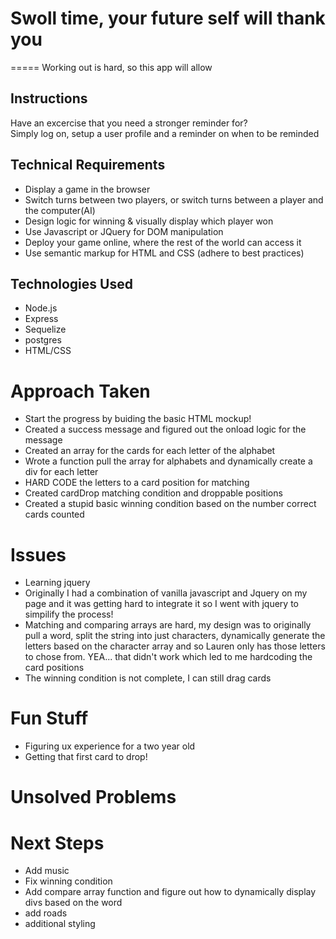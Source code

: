 # Swoll time, your future self will thank you
=====
Working out is hard, so this app will allow

## Instructions
Have an excercise that you need a stronger reminder for?  
Simply log on, setup a user profile and a reminder on when to be reminded



## Technical Requirements
* Display a game in the browser
* Switch turns between two players, or switch turns between a player and the computer(AI)
* Design logic for winning & visually display which player won
* Use Javascript or JQuery for DOM manipulation
* Deploy your game online, where the rest of the world can access it
* Use semantic markup for HTML and CSS (adhere to best practices)

## Technologies Used
* Node.js
* Express
* Sequelize
* postgres
* HTML/CSS

# Approach Taken
* Start the progress by buiding the basic HTML mockup!
* Created a success message and figured out the onload logic for the message
* Created an array for the cards for each letter of the alphabet
* Wrote a function pull the array for alphabets and dynamically create a div for each letter
* HARD CODE the letters to a card position for matching
* Created cardDrop matching condition and droppable positions
* Created a stupid basic winning condition based on the number correct cards counted 


# Issues
* Learning jquery
* Originally I had a combination of vanilla javascript and Jquery on my page and it was getting hard to integrate it so I went with jquery to simpilify the process!
* Matching and comparing arrays are hard, my design was to originally pull a word, split the string into just characters, dynamically generate the letters based on the character array and so Lauren only has those letters to chose from.  YEA... that didn't work which led to me hardcoding the card positions
* The winning condition is not complete, I can still drag cards


# Fun Stuff
* Figuring ux experience for a two year old
* Getting that first card to drop!

# Unsolved Problems


# Next Steps
* Add music
* Fix winning condition
* Add compare array function and figure out how to dynamically display divs based on the word
* add roads
* additional styling